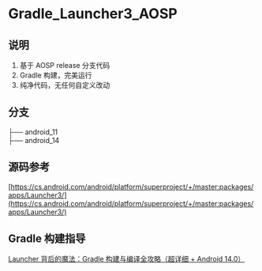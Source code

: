# Gradle_Launcher3_AOSP

## 说明

1. 基于 AOSP release 分支代码
2. Gradle 构建，完美运行
3. 纯净代码，无任何自定义改动

## 分支

├── android_11<br>
├── android_14

## 源码参考

[https://cs.android.com/android/platform/superproject/+/master:packages/apps/Launcher3/](https://cs.android.com/android/platform/superproject/+/master:packages/apps/Launcher3/)

## Gradle 构建指导

[Launcher 背后的魔法：Gradle 构建与编译全攻略（超详细 + Android 14.0）](https://blog.csdn.net/pepsimaxin/article/details/142209682?spm=1001.2014.3001.5501)
